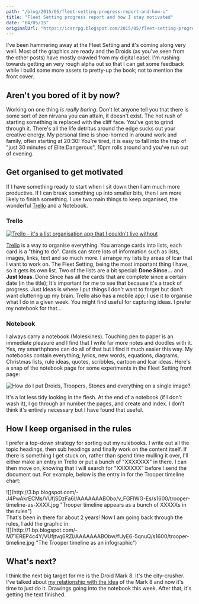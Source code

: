 ```yaml
---
path: "/blog/2015/05/fleet-setting-progress-report-and-how-i"
title: "Fleet Setting progress report and how I stay motivated"
date: "04/05/15"
originalUrl: "https://icarrpg.blogspot.com/2015/05/fleet-setting-progress-report-and-how-i.html"
---
```

I've been hammering away at the Fleet Setting and it's coming along very well. Most of the graphics are ready and the Droids (as you've seen from the other posts) have mostly crawled from my digital easel. I'm rushing towards getting an very rough alpha out so that I can get some feedback while I build some more assets to pretty-up the book; not to mention the front cover.  

## Aren't you bored of it by now?

Working on one thing *is really boring*. Don't let anyone tell you that there is some sort of zen nirvana you can attain, it doesn't exist. The hot rush of starting something is replaced with the cliff face. You've got to grind through it. There's all the life detritus around the edge sucks out your creative energy. My personal time is shoe-horned in around work and family, often starting at 20:30! You're tired, it is easy to fall into the trap of "just 30 minutes of Elite:Dangerous", 10pm rolls around and you've run out of evening.  

## Get organised to get motivated

If I have something ready to start when I sit down then I am much more productive. If I can break something up into smaller bits, then I am more likely to finish something. I use two main things to keep organised, the wonderful [Trello](https://trello.com/b/46BJhlX1/icar-the-sci-fi-rpg-www-icar-co-uk) and a Notebook.  

### Trello

[![](http://3.bp.blogspot.com/-26CZjzXvfcU/VUfdHAv4dVI/AAAAAAABObQ/yGbiQMZ1fEY/s1600/trello-example.png "Trello - it's a list organisation app that I couldn't live without")](https://trello.com/b/46BJhlX1/icar-the-sci-fi-rpg-www-icar-co-uk)  

[Trello](https://trello.com/b/46BJhlX1/icar-the-sci-fi-rpg-www-icar-co-uk) is a way to organise everything. You arrange cards into lists, each card is a "thing to do". Cards can store lots of information such as lists, images, links, text and so much more. I arrange my lists by areas of Icar that I want to work on. The Fleet Setting, being the most important thing I have, so it gets its own list. Two of the lists are a bit special: **Done Since...** and **Just Ideas**. Done Since has all the cards that are complete since a certain date (in the title); It's important for me to see that because it's a track of progress. Just Ideas is where I put things I don't want to forget but don't want cluttering up my brain. Trello also has a mobile app; I use it to organise what I do in a given week. You might find useful for capturing ideas. I prefer my notebook for that...  

### Notebook

I always carry a notebook (Moleskines). Touching pen to paper is an immediate pleasure and I find that I write far more notes and doodles with it. Yes, my smarthphone can do all of that but I find it much easier this way. My notebooks contain everything; lyrics, new words, equations, diagrams, Christmas lists, rule ideas, quotes, scribbles, cartoon and Icar ideas. Here's a snap of the notebook page for some experiments in the Fleet Setting front page:  

![](http://2.bp.blogspot.com/-2UV2Fy9pv2c/VUfhNunNkzI/AAAAAAABObc/hTnw6vShdJ8/s1600/notebook-fleet-cover.jpg "How do I put Droids, Troopers, Stones and everything on a single image?")  

It's a lot less tidy looking in the flesh. At the end of a notebook (if I don't wash it), I go through an number the pages, and create and index. I don't think it's entirely necessary but I have found that useful. 

## How I keep organised in the rules

I prefer a top-down strategy for sorting out my rulebooks. I write out all the topic headings, then sub headings and finally work on the content itself. If there is something I get stuck on, rather than spend time mulling it over, I'll either make an entry in Trello or put a bunch of "XXXXXXX" in there. I can then move on, knowing that I will search for "XXXXXXX" before I send the document out. For example, below is the entry in for the Trooper timeline chart:  

<div style="margin:0 auto">![](http://3.bp.blogspot.com/-J4PwAkrECMs/VUfjSDzFa6I/AAAAAAABObo/v_FGFlWG-Es/s1600/trooper-timeline-as-XXXX.jpg "Trooper timeline appears as a bunch of XXXXXs in the rules")</div>  
That's been in there for about 2 years! Now I am going back through the rules, I add the graphic in:  

<div style="margin:0 auto">![](http://1.bp.blogspot.com/-M71EREP4c4Y/VUfjtvq6RZI/AAAAAAABObw/fUyE6-5qnuQ/s1600/trooper-timeline.jpg "The Trooper timeline as an infographic")</div> 

## What's next?

I think the next big target for me is the Droid Mark 8. It's the city-crusher. I've talked about [my relationship with the idea](http://www.1km1kt.net/forum/viewtopic.php?f=11&t=6130) of the Mark 8 and now it's time to just do it. Drawings going into the notebook this week. After that, it's getting the text finished.